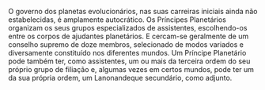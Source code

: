 ﻿O governo dos planetas evolucionários, nas suas carreiras iniciais ainda não estabelecidas, é amplamente autocrático. Os Príncipes Planetários organizam os seus grupos especializados de assistentes, escolhendo-os entre os corpos de ajudantes planetários. E cercam-se geralmente de um conselho supremo de doze membros, selecionado de modos variados e diversamente constituído nos diferentes mundos. Um Príncipe Planetário pode também ter, como assistentes, um ou mais da terceira ordem do seu próprio grupo de filiação e, algumas vezes em certos mundos, pode ter um da sua própria ordem, um Lanonandeque secundário, como adjunto.